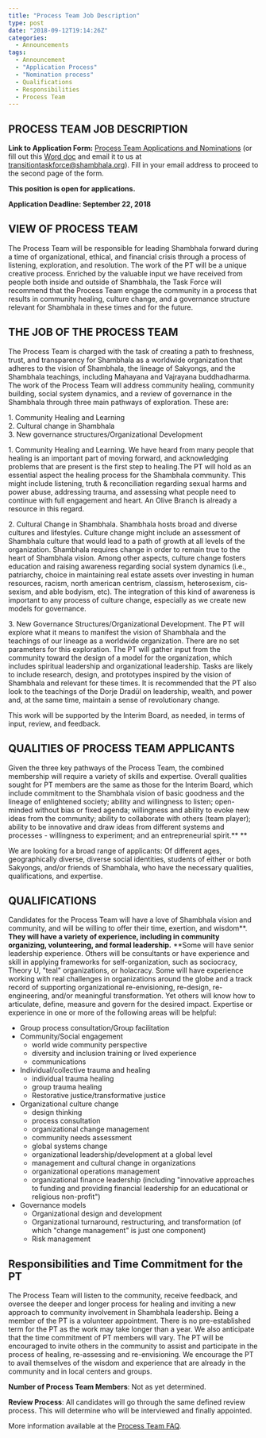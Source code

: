 ```yaml
---
title: "Process Team Job Description"
type: post
date: "2018-09-12T19:14:26Z"
categories:
  - Announcements
tags:
  - Announcement
  - "Application Process"
  - "Nomination process"
  - Qualifications
  - Responsibilities
  - Process Team
---
```


## PROCESS TEAM JOB DESCRIPTION

**Link to Application Form:** [Process Team Applications and Nominations](https://goo.gl/forms/utiAwRQOjIOKhF7h2) (or fill out this [Word doc](/NOMINATION%20AND%20APPLICATION%20FORM%20FOR%20PT.docx) and email it to us at [transitiontaskforce@shambhala.org](transitiontaskforce@shambhala.org)).  Fill in your email address to proceed to the second page of the form.

**This position is open for applications.**

**Application Deadline:  September 22, 2018**

## VIEW OF PROCESS TEAM

The Process Team will be responsible for leading Shambhala forward during a time of organizational, ethical, and financial crisis through a process of listening, exploration, and resolution. The work of the PT will be a unique creative process. Enriched by the valuable input we have received from people both inside and outside of Shambhala, the Task Force will recommend that the Process Team engage the community in a process that results in community healing, culture change, and a governance structure relevant for Shambhala in these times and for the future.

## THE JOB OF THE PROCESS TEAM

The Process Team is charged with the task of creating a path to freshness, trust, and transparency for Shambhala as a worldwide organization that adheres to the vision of Shambhala, the lineage of Sakyongs, and the Shambhala teachings, including Mahayana and Vajrayana buddhadharma. The work of the Process Team will address community healing, community building, social system dynamics, and a review of governance in the Shambhala through three main pathways of exploration. These are:

1\. Community Healing and Learning \
2\. Cultural change in Shambhala \
3\. New governance structures/Organizational Development

1\. Community Healing and Learning. We have heard from many people that healing is an important part of moving forward, and acknowledging problems that are present is the first step to healing.The PT will hold as an essential aspect the healing process for the Shambhala community. This might include listening, truth & reconciliation regarding sexual harms and power abuse, addressing trauma, and assessing what people need to continue with full engagement and heart. An Olive Branch is already a resource in this regard. 

2\. Cultural Change in Shambhala. Shambhala hosts broad and diverse cultures and lifestyles. Culture change might include an assessment of Shambhala culture that would lead to a path of growth at all levels of the organization. Shambhala requires change in order to remain true to the heart of Shambhala vision. Among other aspects, culture change fosters education and raising awareness regarding social system dynamics (i.e., patriarchy, choice in maintaining real estate assets over investing in human resources, racism, north american centrism, classism, heterosexism, cis-sexism, and able bodyism, etc). The integration of this kind of awareness is important to any process of culture change, especially as we create new models for governance.

3\. New Governance Structures/Organizational Development. The PT will explore what it means to manifest the vision of Shambhala and the teachings of our lineage as a worldwide organization. There are no set parameters for this exploration. The PT will gather input from the community toward the design of a model for the organization, which includes spiritual leadership and organizational leadership. Tasks are likely to include research, design, and prototypes inspired by the vision of Shambhala and relevant for these times. It is recommended that the  PT also look to the teachings of the Dorje Dradül on leadership, wealth, and power and, at the same time, maintain a sense of revolutionary change.

This work will be supported by the Interim Board, as needed, in terms of input, review, and feedback.

## QUALITIES OF PROCESS TEAM APPLICANTS

Given the three key pathways of the Process Team, the combined membership will require a variety of skills and expertise. Overall qualities sought for PT members are the same as those for the Interim Board, which include commitment to the Shambhala vision of basic goodness and the lineage of enlightened society; ability and willingness to listen; open-minded without bias or fixed agenda; willingness and ability to evoke new ideas from the community; ability to collaborate with others (team player); ability to be innovative and draw ideas from different systems and processes - willingness to experiment; and an entrepreneurial spirit.** **

We are looking for a broad range of applicants: Of different ages, geographically diverse, diverse social identities, students of either or both Sakyongs, and/or friends of Shambhala, who have the necessary qualities, qualifications, and expertise. 

## QUALIFICATIONS

Candidates for the Process Team will have a love of Shambhala vision and community, and will be willing to offer their time, exertion, and wisdom**. **They will have a variety of experience, including in community organizing, volunteering, and formal leadership.** **Some will have senior leadership experience. Others will be consultants or have experience and skill in applying frameworks for self-organization, such as sociocracy, Theory U, "teal" organizations, or holacracy. Some will have experience working with real challenges in organizations around the globe and a track record of supporting organizational re-envisioning, re-design, re-engineering, and/or meaningful transformation. Yet others will know how to articulate, define, measure and govern for the desired impact. Expertise or experience in one or more of the following areas will be helpful: 

*   Group process consultation/Group facilitation
*   Community/Social engagement
    *   world wide community perspective
    *   diversity and inclusion training or lived experience
    *   communications
*   Individual/collective trauma and healing
    *   individual trauma healing
    *   group trauma healing
    *   Restorative justice/transformative justice
*   Organizational culture change
    *   design thinking
    *   process consultation
    *   organizational change management
    *   community needs assessment
    *   global systems change
    *   organizational leadership/development at a global level 
    *   management and cultural change in organizations
    *   organizational operations management
    *   organizational finance leadership (including "innovative approaches to funding and providing financial leadership for an educational or religious non-profit")
*   Governance models
    *   Organizational design and development
    *   Organizational turnaround, restructuring, and transformation (of which "change management" is just one component)
    *   Risk management

## Responsibilities and Time Commitment for the PT

The Process Team will listen to the community, receive feedback, and oversee the deeper and longer process for healing and inviting a new approach to community involvement in Shambhala leadership. Being a member of the PT is a volunteer appointment. There is no pre-established term for the PT as the work may take longer than a year. We also anticipate that the time commitment of PT members will vary. The PT will be encouraged to invite others in the community to assist and participate in the process of healing, re-assessing and re-envisioning. We encourage the PT to avail themselves of the wisdom and experience that are already in the community and in local centers and groups. 

**Number of Process Team Members**: Not as yet determined.

**Review Process**: All candidates will go through the same defined review process. This will determine who will be interviewed and finally appointed. 

More information available at the [Process Team FAQ](/info/process-team-faq).
